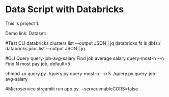 # Data Script with Databricks
This is project 1.

Demo link: 
Dataset: 

#Test CLI
databricks clusters list --output JSON | jq
databricks fs ls dbfs:/
databricks jobs list --output JSON | jq

#CLI Query 
  query-job-avg-salary  Find job average salary
  query-most-n    --n      Find N most pay job, default=5

chmod +x query.py
./query.py query-most-n --n 5 
./query.py query-job-avg-salary

#Microservice
streamlit run app.py --server.enableCORS=false